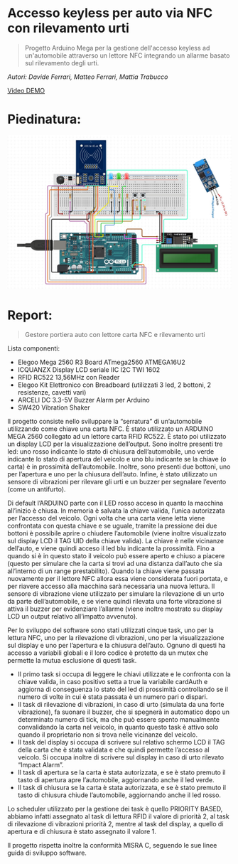 # Accesso keyless per auto via NFC con rilevamento urti

> Progetto Arduino Mega per la gestione dell'accesso keyless ad un'automobile attraverso un lettore NFC integrando un allarme basato sul rilevamento degli urti.

*Autori: Davide Ferrari, Matteo Ferrari, Mattia Trabucco*

[Video DEMO](https://drive.google.com/file/d/1BozYnRk2Wj2St_1vjFmSSuALf8jKVpg5/view?usp=sharing)

# Piedinatura:
![piedinatura scheda Arduino Mega](https://github.com/matt498/RFID_project/blob/master/newSchematicRFID.jpg)




# Report:
> Gestore portiera auto con lettore carta NFC e rilevamento urti

Lista componenti:
* Elegoo Mega 2560 R3 Board ATmega2560 ATMEGA16U2
* ICQUANZX Display LCD seriale IIC I2C TWI 1602
* RFID RC522 13,56MHz con Reader
* Elegoo Kit Elettronico con Breadboard (utilizzati 3 led, 2 bottoni, 2 resistenze, cavetti vari)
* ARCELI DC 3.3-5V Buzzer Alarm per Arduino
* SW420 Vibration Shaker

Il progetto consiste nello sviluppare la “serratura” di un’automobile utilizzando come chiave una carta NFC. È stato utilizzato un ARDUINO MEGA 2560 collegato ad un lettore carta RFID RC522. È stato poi utilizzato un display LCD per la visualizzazione dell’output. Sono inoltre presenti tre led: uno rosso indicante lo stato di chiusura dell’automobile, uno verde indicante lo stato di apertura del veicolo e uno blu indicante se la chiave (o carta) è in prossimità dell’automobile. Inoltre, sono presenti due bottoni, uno per l’apertura e uno per la chiusura dell’auto. Infine, è stato utilizzato un sensore di vibrazioni per rilevare gli urti e un buzzer per segnalare l’evento (come un antifurto).

Di default l’ARDUINO parte con il LED rosso acceso in quanto la macchina all’inizio è chiusa. In memoria è salvata la chiave valida, l’unica autorizzata per l’accesso del veicolo. Ogni volta che una carta viene letta viene confrontata con questa chiave e se uguale, tramite la pressione dei due bottoni è possibile aprire o chiudere l’automobile (viene inoltre visualizzato sul display LCD il TAG UID della chiave valida). La chiave è nelle vicinanze dell’auto, e viene quindi acceso il led blu indicante la prossimità. Fino a quando si è in questo stato il veicolo può essere aperto e chiuso a piacere (questo per simulare che la carta si trovi ad una distanza dall’auto che sia all’interno di un range prestabilito). Quando la chiave viene passata nuovamente per il lettore NFC allora essa viene considerata fuori portata, e per riavere accesso alla macchina sarà necessaria una nuova lettura. Il sensore di vibrazione viene utilizzato per simulare la rilevazione di un urto da parte dell’automobile, e se viene quindi rilevata una forte vibrazione si attiva il buzzer per evidenziare l’allarme (viene inoltre mostrato su display LCD un output relativo all’impatto avvenuto).

Per lo sviluppo del software sono stati utilizzati cinque task, uno per la lettura NFC, uno per la rilevazione di vibrazioni, uno per la visualizzazione sul display e uno per l’apertura e la chiusura dell’auto. Ognuno di questi ha accesso a variabili globali e il loro codice è protetto da un mutex che permette la mutua esclusione di questi task.

* Il primo task si occupa di leggere le chiavi utilizzate e le confronta con la chiave valida, in caso positivo setta a true la variabile cardAuth e aggiorna di conseguenza lo stato del led di prossimità controllando se il numero di volte in cui è stata passata è un numero pari o dispari.
* Il task di rilevazione di vibrazioni, in caso di urto (simulata da una forte vibrazione), fa suonare il buzzer, che si spegnerà in automatico dopo un determinato numero di tick, ma che può essere spento manualmente convalidando la carta nel veicolo, in quanto questo task è attivo solo quando il proprietario non si trova nelle vicinanze del veicolo.
* Il task del display si occupa di scrivere sul relativo schermo LCD il TAG della carta che è stata validata e che quindi permette l’accesso al veicolo. Si occupa inoltre di scrivere sul display in caso di urto rilevato “Impact Alarm”.
* Il task di apertura se la carta è stata autorizzata, e se è stato premuto il tasto di apertura apre l’automobile, aggiornando anche il led verde.
* Il task di chiusura se la carta è stata autorizzata, e se è stato premuto il tasto di chiusura chiude l’automobile, aggiornando anche il led rosso.

Lo scheduler utilizzato per la gestione dei task è quello PRIORITY BASED, abbiamo infatti assegnato al task di lettura RFID il valore di priorità 2, al task di rilevazione di vibrazioni priorità 2, mentre al task del display, a quello di apertura e di chiusura è stato assegnato il valore 1.

Il progetto rispetta inoltre la conformità MISRA C, seguendo le sue linee guida di sviluppo software.
